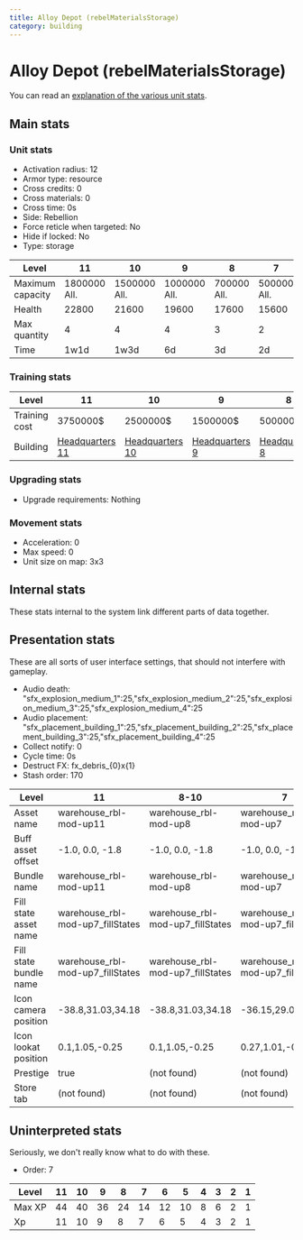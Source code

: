 ```yaml
---
title: Alloy Depot (rebelMaterialsStorage)
category: building
---
```


# Alloy Depot (rebelMaterialsStorage)

You can read an [explanation  of the various unit stats](unitexplained.md).

## Main stats

### Unit stats

  * Activation radius: 12
  * Armor type: resource
  * Cross credits: 0
  * Cross materials: 0
  * Cross time: 0s
  * Side: Rebellion
  * Force reticle when targeted: No
  * Hide if locked: No
  * Type: storage

|Level           |11           |10           |9            |8           |7           |6           |5           |4          |3          |2          |1         |
|----------------|-------------|-------------|-------------|------------|------------|------------|------------|-----------|-----------|-----------|----------|
|Maximum capacity|1800000  All.|1500000  All.|1000000  All.|700000  All.|500000  All.|400000  All.|150000  All.|75000  All.|25000  All.|10000  All.|5000  All.|
|Health          |22800        |21600        |19600        |17600       |15600       |13600       |11600       |9600       |7200       |6000       |4000      |
|Max quantity    |4            |4            |4            |3           |2           |2           |2           |2          |2          |1          |1         |
|Time            |1w1d         |1w3d         |6d           |3d          |2d          |1d12h       |1d          |12h        |2h         |15m        |1m        |


### Training stats

|Level        |11                             |10                             |9                             |8                             |7                             |6                             |5                             |4                             |3                             |2                             |1                             |
|-------------|-------------------------------|-------------------------------|------------------------------|------------------------------|------------------------------|------------------------------|------------------------------|------------------------------|------------------------------|------------------------------|------------------------------|
|Training cost|3750000$                       |2500000$                       |1500000$                      |500000$                       |230000$                       |115000$                       |40000$                        |20000$                        |6500$                         |1000$                         |500$                          |
|Building     |[Headquarters 11](rebelHQ.html)|[Headquarters 10](rebelHQ.html)|[Headquarters 9](rebelHQ.html)|[Headquarters 8](rebelHQ.html)|[Headquarters 7](rebelHQ.html)|[Headquarters 6](rebelHQ.html)|[Headquarters 5](rebelHQ.html)|[Headquarters 4](rebelHQ.html)|[Headquarters 3](rebelHQ.html)|[Headquarters 2](rebelHQ.html)|[Headquarters 1](rebelHQ.html)|


### Upgrading stats

  * Upgrade requirements: Nothing

### Movement stats

  * Acceleration: 0
  * Max speed: 0
  * Unit size on map: 3x3

## Internal stats

These stats internal to the system link different parts of data together.


## Presentation stats

These are all sorts of user interface settings, that should not interfere with gameplay.

  * Audio death: "sfx_explosion_medium_1":25,"sfx_explosion_medium_2":25,"sfx_explosion_medium_3":25,"sfx_explosion_medium_4":25
  * Audio placement: "sfx_placement_building_1":25,"sfx_placement_building_2":25,"sfx_placement_building_3":25,"sfx_placement_building_4":25
  * Collect notify: 0
  * Cycle time: 0s
  * Destruct FX: fx_debris_{0}x{1}
  * Stash order: 170

|Level                 |11                              |8-10                            |7                               |6                               |5                               |4                               |3                               |2                               |1                               |
|----------------------|--------------------------------|--------------------------------|--------------------------------|--------------------------------|--------------------------------|--------------------------------|--------------------------------|--------------------------------|--------------------------------|
|Asset name            |warehouse_rbl-mod-up11          |warehouse_rbl-mod-up8           |warehouse_rbl-mod-up7           |warehouse_rbl-mod-up6           |warehouse_rbl-mod-up5           |warehouse_rbl-mod-up4           |warehouse_rbl-mod-up3           |warehouse_rbl-mod-up2           |warehouse_rbl-mod-up1           |
|Buff asset offset     |-1.0, 0.0, -1.8                 |-1.0, 0.0, -1.8                 |-1.0, 0.0, -1.8                 |-1.0, 0.0, -1.8                 |-1.0, 0.0, -1.8                 |-3.2,0.4,-3.2                   |-2.8,0,-2.8                     |-2.8,0,-2.8                     |-2.8,0,-2.8                     |
|Bundle name           |warehouse_rbl-mod-up11          |warehouse_rbl-mod-up8           |warehouse_rbl-mod-up7           |warehouse_rbl-mod-up6           |warehouse_rbl-mod-up5           |warehouse_rbl-mod-up4           |warehouse_rbl-mod-up3           |warehouse_rbl-mod-up2           |warehouse_rbl-mod-up1           |
|Fill state asset name |warehouse_rbl-mod-up7_fillStates|warehouse_rbl-mod-up7_fillStates|warehouse_rbl-mod-up7_fillStates|warehouse_rbl-mod-up6_fillStates|warehouse_rbl-mod-up5_fillStates|warehouse_rbl-mod-up4_fillStates|warehouse_rbl-mod-up3_fillStates|warehouse_rbl-mod-up2_fillStates|warehouse_rbl-mod-up1_fillStates|
|Fill state bundle name|warehouse_rbl-mod-up7_fillStates|warehouse_rbl-mod-up7_fillStates|warehouse_rbl-mod-up7_fillStates|warehouse_rbl-mod-up6_fillStates|warehouse_rbl-mod-up5_fillStates|warehouse_rbl-mod-up4_fillStates|warehouse_rbl-mod-up3_fillStates|warehouse_rbl-mod-up2_fillStates|warehouse_rbl-mod-up1_fillStates|
|Icon camera position  |-38.8,31.03,34.18               |-38.8,31.03,34.18               |-36.15,29.07,32.05              |-36.15,29.07,32.11              |-36.15,29.07,32.11              |-36.15,29.07,32.11              |-36.15,29.07,32.11              |-36.15,29.07,32.11              |-36.15,29.07,32.11              |
|Icon lookat position  |0.1,1.05,-0.25                  |0.1,1.05,-0.25                  |0.27,1.01,-0.18                 |0.27,1.01,-0.12                 |0.27,1.01,-0.12                 |0.27,1.01,-0.12                 |0.27,1.01,-0.12                 |0.27,1.01,-0.12                 |0.27,1.01,-0.12                 |
|Prestige              |true                            |(not found)                     |(not found)                     |(not found)                     |(not found)                     |(not found)                     |(not found)                     |(not found)                     |(not found)                     |
|Store tab             |(not found)                     |(not found)                     |(not found)                     |(not found)                     |(not found)                     |(not found)                     |(not found)                     |(not found)                     |resources                       |


## Uninterpreted stats

Seriously, we don't really know what to do with these.

  * Order: 7

|Level |11|10|9 |8 |7 |6 |5 |4|3|2|1|
|------|--|--|--|--|--|--|--|-|-|-|-|
|Max XP|44|40|36|24|14|12|10|8|6|2|1|
|Xp    |11|10|9 |8 |7 |6 |5 |4|3|2|1|


